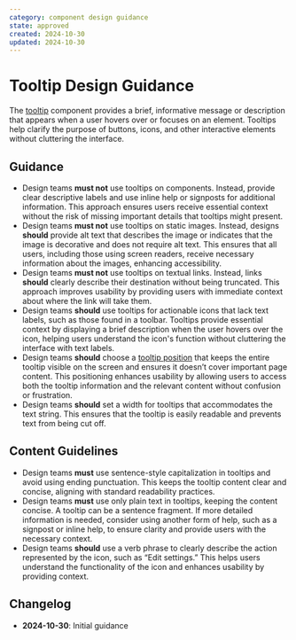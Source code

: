 ```yaml
---
category: component design guidance
state: approved
created: 2024-10-30
updated: 2024-10-30
---
```


# Tooltip Design Guidance

The [tooltip](https://clarity.design/documentation/tooltip) component provides a brief, informative message or description that appears when a user hovers over or focuses on an element. Tooltips help clarify the purpose of buttons, icons, and other interactive elements without cluttering the interface.

## Guidance

- Design teams **must not** use tooltips on components. Instead, provide clear descriptive labels and use inline help or signposts for additional information. This approach ensures users receive essential context without the risk of missing important details that tooltips might present.
- Design teams **must not** use tooltips on static images. Instead, designs **should** provide alt text that describes the image or indicates that the image is decorative and does not require alt text. This ensures that all users, including those using screen readers, receive necessary information about the images, enhancing accessibility.
- Design teams **must not** use tooltips on textual links. Instead, links **should** clearly describe their destination without being truncated. This approach improves usability by providing users with immediate context about where the link will take them.
- Design teams **should** use tooltips for actionable icons that lack text labels, such as those found in a toolbar. Tooltips provide essential context by displaying a brief description when the user hovers over the icon, helping users understand the icon's function without cluttering the interface with text labels.
- Design teams **should** choose a [tooltip position](https://clarity.design/documentation/tooltip#placement) that keeps the entire tooltip visible on the screen and ensures it doesn’t cover important page content. This positioning enhances usability by allowing users to access both the tooltip information and the relevant content without confusion or frustration.
- Design teams **should** set a width for tooltips that accommodates the text string. This ensures that the tooltip is easily readable and prevents text from being cut off.

## Content Guidelines

- Design teams **must** use sentence-style capitalization in tooltips and avoid using ending punctuation. This keeps the tooltip content clear and concise, aligning with standard readability practices.
- Design teams **must** use only plain text in tooltips, keeping the content concise. A tooltip can be a sentence fragment. If more detailed information is needed, consider using another form of help, such as a signpost or inline help, to ensure clarity and provide users with the necessary context.
- Design teams **should** use a verb phrase to clearly describe the action represented by the icon, such as “Edit settings.” This helps users understand the functionality of the icon and enhances usability by providing context.

## Changelog

- **2024-10-30**: Initial guidance
